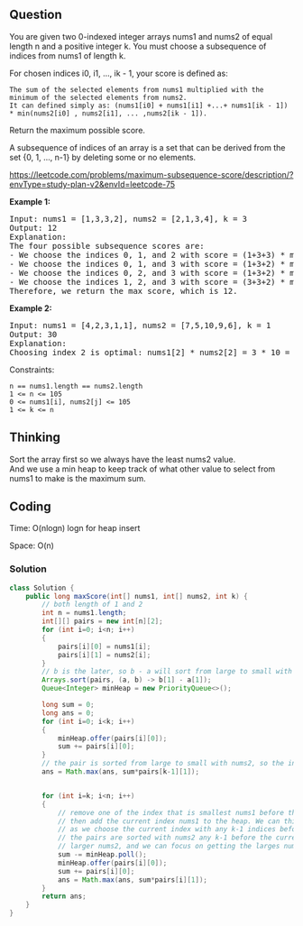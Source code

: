 ## Question
You are given two 0-indexed integer arrays nums1 and nums2 of equal length n and a positive integer k. You must choose a subsequence of indices from nums1 of length k.

For chosen indices i0, i1, ..., ik - 1, your score is defined as:

    The sum of the selected elements from nums1 multiplied with the minimum of the selected elements from nums2.
    It can defined simply as: (nums1[i0] + nums1[i1] +...+ nums1[ik - 1]) * min(nums2[i0] , nums2[i1], ... ,nums2[ik - 1]).

Return the maximum possible score.

A subsequence of indices of an array is a set that can be derived from the set {0, 1, ..., n-1} by deleting some or no elements.

https://leetcode.com/problems/maximum-subsequence-score/description/?envType=study-plan-v2&envId=leetcode-75

**Example 1:**
<pre>
Input: nums1 = [1,3,3,2], nums2 = [2,1,3,4], k = 3
Output: 12
Explanation: 
The four possible subsequence scores are:
- We choose the indices 0, 1, and 2 with score = (1+3+3) * min(2,1,3) = 7.
- We choose the indices 0, 1, and 3 with score = (1+3+2) * min(2,1,4) = 6. 
- We choose the indices 0, 2, and 3 with score = (1+3+2) * min(2,3,4) = 12. 
- We choose the indices 1, 2, and 3 with score = (3+3+2) * min(1,3,4) = 8.
Therefore, we return the max score, which is 12.
</pre>

**Example 2:**
<pre>
Input: nums1 = [4,2,3,1,1], nums2 = [7,5,10,9,6], k = 1
Output: 30
Explanation: 
Choosing index 2 is optimal: nums1[2] * nums2[2] = 3 * 10 = 30 is the maximum possible score.
</pre>

Constraints:

    n == nums1.length == nums2.length
    1 <= n <= 105
    0 <= nums1[i], nums2[j] <= 105
    1 <= k <= n



## Thinking
Sort the array first so we always have the least nums2 value.  
And we use a min heap to keep track of what other value to select from nums1 to make is the maximum sum. 


## Coding
Time: O(nlogn) logn for heap insert 

Space: O(n)

### Solution
```java
class Solution {
    public long maxScore(int[] nums1, int[] nums2, int k) {
        // both length of 1 and 2
        int n = nums1.length;
        int[][] pairs = new int[n][2];
        for (int i=0; i<n; i++)
        {
            pairs[i][0] = nums1[i];
            pairs[i][1] = nums2[i];
        }
        // b is the later, so b - a will sort from large to small with nums2
        Arrays.sort(pairs, (a, b) -> b[1] - a[1]);
        Queue<Integer> minHeap = new PriorityQueue<>();

        long sum = 0;
        long ans = 0;
        for (int i=0; i<k; i++)
        {
            minHeap.offer(pairs[i][0]);
            sum += pairs[i][0];
        }
        // the pair is sorted from large to small with nums2, so the index of k-1 is the smallest
        ans = Math.max(ans, sum*pairs[k-1][1]);


        for (int i=k; i<n; i++)
        {
            // remove one of the index that is smallest nums1 before the current index
            // then add the current index nums1 to the heap. We can think of below operation
            // as we choose the current index with any k-1 indices before the current index. As
            // the pairs are sorted with nums2 any k-1 before the current index will have 
            // larger nums2, and we can focus on getting the larges nums1s
            sum -= minHeap.poll();
            minHeap.offer(pairs[i][0]);
            sum += pairs[i][0];
            ans = Math.max(ans, sum*pairs[i][1]);
        }
        return ans;
    }
}
```
